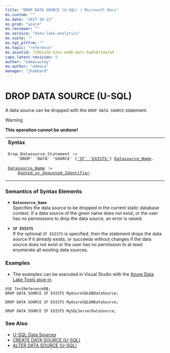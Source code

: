 ```yaml
---
title: "DROP DATA SOURCE (U-SQL) | Microsoft Docs"
ms.custom: ""
ms.date: "2017-10-13"
ms.prod: "azure"
ms.reviewer: ""
ms.service: "data-lake-analytics"
ms.suite: ""
ms.tgt_pltfrm: ""
ms.topic: "reference"
ms.assetid: 719b1e5b-b2ec-4e0b-bafc-6a0581fda7ad
caps.latest.revision: 9
author: "edmacauley"
ms.author: "edmaca"
manager: "jhubbard"
---
```

# DROP DATA SOURCE (U-SQL)
A data source can be dropped with the `DROP DATA SOURCE` statement.  
  
> [!WARNING]
> **This operation cannot be undone!**

<table><th align="left">Syntax</th><tr><td><pre>
Drop_Datasource_Statement :=                                                                             
    'DROP' 'DATA' 'SOURCE' [<a href="#IE">'IF' 'EXISTS'</a>] <a href="#dsrc_name">Datasource_Name</a>.<br />
<a href="#dsrc_name">Datasource_Name</a> := 
    <a href="u-sql-identifiers.md">Quoted_or_Unquoted_Identifier</a>.
</pre></td></tr></table> 
  
### Semantics of Syntax Elements  
-   <a name="dsrc_name"></a>**`Datasource_Name`**   
Specifies the data source to be dropped in the current static database context. If a data source of the given name does not exist, or the user has no permissions to drop the data source, an error is raised.  
  
-   <a name="IE"></a>**`IF EXISTS`**   
If the optional `IF EXISTS` is specified, then the statement drops the data source if it already exists, or succeeds without changes if the data source does not exist or the user has no permission to at least enumerate all existing data sources.  
  
### Examples
- The examples can be executed in Visual Studio with the [Azure Data Lake Tools plug-in](https://www.microsoft.com/download/details.aspx?id=49504).  

```
USE TestReferenceDB;
DROP DATA SOURCE IF EXISTS MyAzureSQLDBDataSource;

DROP DATA SOURCE IF EXISTS MyAzureSQLDWDataSource;

DROP DATA SOURCE IF EXISTS MySQLServerDataSource;
```

### See Also
* [U-SQL Data Sources](../USQL/u-sql-data-sources.md)  
* [CREATE DATA SOURCE (U-SQL)](../USQL/create-data-source-u-sql.md)  
* [ALTER DATA SOURCE (U-SQL)](../USQL/alter-data-source-u-sql.md)  

